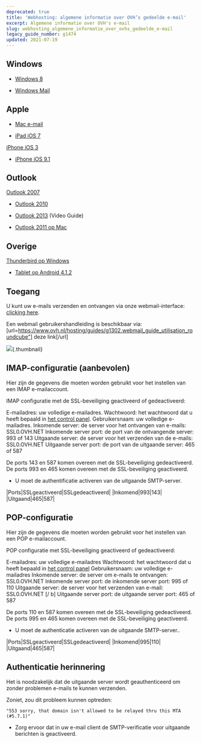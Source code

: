 ```yaml
---
deprecated: true
title: 'Webhosting: algemene informatie over OVH’s gedeelde e-mail'
excerpt: Algemene informatie over OVH's e-mail
slug: webhosting_algemene_informatie_over_ovhs_gedeelde_e-mail
legacy_guide_number: g1474
updated: 2021-07-19
---
```



## Windows

- [Windows 8](https://www.ovh.nl/hosting/guides/g1281.mail_mutualise_guide_configuration_sous_windows_8)

- [Windows Mail](https://www.ovh.nl/hosting/guides/g1300.mail_mutualise_guide_configuration_windows_mail)




## Apple

- [Mac e-mail](https://www.ovh.nl/hosting/guides/g1287.mail_mutualise_guide_configuration_mail_de_mac)

- [iPad iOS 7](https://www.ovh.nl/hosting/guides/g1348.mail_mutualise_guide_configuration_sous_ipad_ios_7)

[iPhone iOS 3](https://www.ovh.nl/hosting/guides/g1296.mail_mutualise_guide_configuration_iphone_ios_3)

- [iPhone iOS 9.1](https://www.ovh.nl/hosting/guides/g2004.mail_mutualise_guide_configuration_iphone_ios_91)




## Outlook
[Outlook 2007](https://www.ovh.nl/hosting/guides/g1298.mail_mutualise_guide_configuration_outlook_2007)


- [Outlook 2010](https://www.ovh.nl/hosting/guides/g1299.mail_mutualise_guide_configuration_outlook_2010)

- [Outlook 2013](https://www.ovh.nl/hosting/guides/g1286.mail_mutualise_guide_configuration_outlook_2013) (Video Guide)

- [Outlook 2011 op Mac](https://www.ovh.nl/hosting/guides/g1345.mail_mutualise_guide_configuration_outlook_2011_sur_mac)




## Overige
[Thunderbird op Windows](https://www.ovh.nl/hosting/guides/g1297.mail_mutualise_guide_de_configuration_pour_thunderbird)


- [Tablet op Android 4.1.2](https://www.ovh.nl/hosting/guides/g1283.mail_mutualise_guide_configuration_sous_tablette_android_412)




## Toegang
U kunt uw e-mails verzenden en ontvangen via onze webmail-interface:
[clicking here](https://ssl0.ovh.net/en/:).

Een webmail gebruikershandleiding is beschikbaar via:
[url=https://www.ovh.nl/hosting/guides/g1302.webmail_guide_utilisation_roundcube"]
deze link[/url]

![](images/img_2007.jpg){.thumbnail}


## IMAP-configuratie (aanbevolen)
Hier zijn de gegevens die moeten worden gebruikt voor het instellen van een IMAP e-mailaccount.

IMAP configuratie met de SSL-beveiliging geactiveerd of gedeactiveerd:

E-mailadres: uw volledige e-mailadres.
Wachtwoord: het wachtwoord dat u heeft bepaald in [het control panel](https://www.ovh.com/manager/web/login.html).
Gebruikersnaam: uw volledige e-mailadres.
Inkomende server: de server voor het ontvangen van e-mails: SSL0.OVH.NET
Inkomende server port: de port van de ontvangende server: 993 of 143
Uitgaande server: de server voor het verzenden van de e-mails: SSL0.OVH.NET
Uitgaande server port: de port van de uitgaande server: 465 of 587

De ports 143 en 587 komen overeen met de SSL-beveiliging gedeactiveerd.
De ports 993 en 465 komen overeen met de SSL-beveiliging geactiveerd.


- U moet de authentificatie activeren van de uitgaande SMTP-server.


|Ports|SSLgeactiveerd|SSLgedeactiveerd|
|Inkomend|993|143|
|Uitgaand|465|587|




## POP-configuratie
Hier zijn de gegevens die moeten worden gebruikt voor het instellen van een POP e-mailaccount.

POP configuratie met SSL-beveiliging geactiveerd of gedeactiveerd:

E-mailadres: uw volledige e-mailadres
Wachtwoord: het wachtwoord dat u heeft bepaald in [het control panel](https://www.ovh.com/manager/web/login.html/)
Gebruikersnaam: uw volledige e-mailadres
Inkomende server:  de server om e-mails te ontvangen: SSL0.OVH.NET
Inkomende server port:  de inkomende server port: 995 of 110
Uitgaande server: de server voor het verzenden van e-mail:  SSL0.OVH.NET [/ b]
 Uitgaande server port:  de uitgaande server port: 465 of 587

De ports 110 en 587 komen overeen met de SSL-beveiliging gedeactiveerd.
De ports 995 en 465 komen overeen met de SSL-beveiliging geactiveerd.


- U moet de authenticatie activeren van de uitgaande SMTP-server..


|Ports|SSLgeactiveerd|SSLgedeactiveerd|
|Inkomend|995|110|
|Uitgaand|465|587|




## Authenticatie herinnering
Het is noodzakelijk dat de uitgaande server wordt geauthenticeerd om zonder problemen e-mails te kunnen verzenden.

Zoniet, zou dit probleem kunnen optreden:


```
"553 sorry, that domain isn't allowed to be relayed thru this MTA (#5.7.1)"
```



- Zorg ervoor dat in uw e-mail client de SMTP-verificatie voor uitgaande berichten is geactiveerd.



